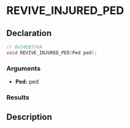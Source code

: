 # REVIVE_INJURED_PED

## Declaration
```cpp
// 0x54EB576A
void REVIVE_INJURED_PED(Ped ped);
```

### Arguments
- **Ped:** ped

### Results

## Description
